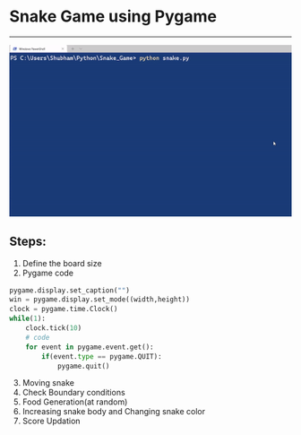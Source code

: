 # Snake Game using Pygame
-------------------------

![Snake Game GIF](snake_game.gif)

Steps:
------

1. Define the board size
2. Pygame code

```python
pygame.display.set_caption("")
win = pygame.display.set_mode((width,height))
clock = pygame.time.Clock()
while(1):
	clock.tick(10)
	# code
	for event in pygame.event.get():
		if(event.type == pygame.QUIT):
			pygame.quit()
```

3. Moving snake
4. Check Boundary conditions
5. Food Generation(at random)
6. Increasing snake body and Changing snake color
7. Score Updation